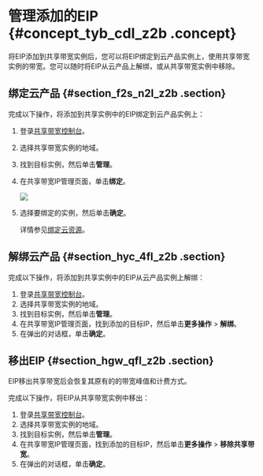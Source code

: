 # 管理添加的EIP {#concept_tyb_cdl_z2b .concept}

将EIP添加到共享带宽实例后，您可以将EIP绑定到云产品实例上，使用共享带宽实例的带宽。您可以随时将EIP从云产品上解绑，或从共享带宽实例中移除。

## 绑定云产品 {#section_f2s_n2l_z2b .section}

完成以下操作，将添加到共享实例中的EIP绑定到云产品实例上：

1.  登录[共享带宽控制台](https://vpcnext.console.aliyun.com/cbwp/cn-hangzhou/cbwps)。
2.  选择共享带宽实例的地域。
3.  找到目标实例，然后单击**管理**。
4.  在共享带宽IP管理页面，单击**绑定**。

    ![](http://static-aliyun-doc.oss-cn-hangzhou.aliyuncs.com/assets/img/19058/155921350311096_zh-CN.png)

5.  选择要绑定的实例，然后单击**确定**。

    详情参见[绑定云资源](../../../../intl.zh-CN/用户指南/绑定云资源.md#)。


## 解绑云产品 {#section_hyc_4fl_z2b .section}

完成以下操作，将添加到共享实例中的EIP从云产品实例上解绑：

1.  登录[共享带宽控制台](https://vpcnext.console.aliyun.com/cbwp/cn-hangzhou/cbwps)。
2.  选择共享带宽实例的地域。
3.  找到目标实例，然后单击**管理**。
4.  在共享带宽IP管理页面，找到添加的目标IP，然后单击**更多操作** \> **解绑**。
5.  在弹出的对话框，单击**确定**。

## 移出EIP {#section_hgw_qfl_z2b .section}

EIP移出共享带宽后会恢复其原有的的带宽峰值和计费方式。

完成以下操作，将EIP从共享带宽实例中移出：

1.  登录[共享带宽控制台](https://vpcnext.console.aliyun.com/cbwp/cn-hangzhou/cbwps)。
2.  选择共享带宽实例的地域。
3.  找到目标实例，然后单击**管理**。
4.  在共享带宽IP管理页面，找到添加的目标IP，然后单击**更多操作** \> **移除共享带宽**。
5.  在弹出的对话框，单击**确定**。


